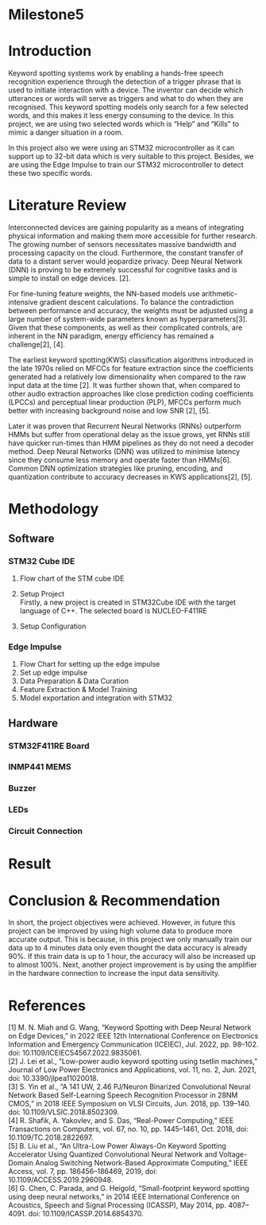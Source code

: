 # Milestone5

# Introduction
Keyword spotting systems work by enabling a hands-free speech recognition experience through the detection of a trigger phrase that is used to initiate interaction with a device. The inventor can decide which utterances or words will serve as triggers and what to do when they are recognised. This keyword spotting models only search for a few selected words, and this makes it less energy consuming to the device. In this project, we are using two selected words which is “Help” and “Kills” to mimic a danger situation in a room.  

In this project also we were using an STM32 microcontroller as it can support up to 32-bit data which is very suitable to this project. Besides, we are using the Edge Impulse to train our STM32 microcontroller to detect these two specific words. 

# Literature Review
Interconnected devices are gaining popularity as a means of integrating physical information and making them more accessible for further research. The growing number of sensors necessitates massive bandwidth and processing capacity on the cloud. Furthermore, the constant transfer of data to a distant server would jeopardize privacy. Deep Neural Network (DNN) is proving to be extremely successful for cognitive tasks and is simple to install on edge devices. [2].   

For fine-tuning feature weights, the NN-based models use arithmetic-intensive gradient descent calculations. To balance the contradiction between performance and accuracy, the weights must be adjusted using a large number of system-wide parameters known as hyperparameters[3]. Given that these components, as well as their complicated controls, are inherent in the NN paradigm, energy efficiency has remained a challenge[2], [4]. 

The earliest keyword spotting(KWS) classification algorithms introduced in the late 1970s relied on MFCCs for feature extraction since the coefficients generated had a relatively low dimensionality when compared to the raw input data at the time [2]. It was further shown that, when compared to other audio extraction approaches like close prediction coding coefficients (LPCCs) and perceptual linear production (PLP), MFCCs perform much better with increasing background noise and low SNR [2], [5]. 

Later it was proven that Recurrent Neural Networks (RNNs) outperform HMMs but suffer from operational delay as the issue grows, yet RNNs still have quicker run-times than HMM pipelines as they do not need a decoder method. Deep Neural Networks (DNN) was utilized to minimise latency since they consume less memory and operate faster than HMMs[6]. Common DNN optimization strategies like pruning, encoding, and quantization contribute to accuracy decreases in KWS applications[2], [5]. 


# Methodology
## Software
### STM32 Cube IDE <br>
1. Flow chart of the STM cube IDE

2. Setup Project
<br>Firstly, a new project is created in STM32Cube IDE with the target language of C++. The selected board is NUCLEO-F411RE <br>

3. Setup Configuration

### Edge Impulse
1. Flow Chart for setting up the edge impulse 
2. Set up edge impulse 
3. Data Preparation & Data Curation
4. Feature Extraction & Model Training 
5. Model exportation and integration with STM32

## Hardware
### STM32F411RE Board

### INMP441 MEMS

### Buzzer

### LEDs

### Circuit Connection

# Result
<link youtube>

# Conclusion & Recommendation
In short, the project objectives were achieved. However, in future this project can be improved by using high volume data to produce more accurate output. This is because, in this project we only manually train our data up to 4 minutes data only even thought the data accuracy is already 90%. If this train data is up to 1 hour, the accuracy will also be increased up to almost 100%. Next, another project improvement is by using the amplifier in the hardware connection to increase the input data sensitivity. 
# References
[1]     	M. N. Miah and G. Wang, “Keyword Spotting with Deep Neural Network on Edge Devices,” in 2022 IEEE 12th International Conference on Electronics Information and Emergency Communication (ICEIEC), Jul. 2022, pp. 98–102. doi: 10.1109/ICEIEC54567.2022.9835061.
<br> [2]     	J. Lei et al., “Low-power audio keyword spotting using tsetlin machines,” Journal of Low Power Electronics and Applications, vol. 11, no. 2, Jun. 2021, doi: 10.3390/jlpea11020018.
<br> [3]     	S. Yin et al., “A 141 UW, 2.46 PJ/Neuron Binarized Convolutional Neural Network Based Self-Learning Speech Recognition Processor in 28NM CMOS,” in 2018 IEEE Symposium on VLSI Circuits, Jun. 2018, pp. 139–140. doi: 10.1109/VLSIC.2018.8502309.
<br> [4]     	R. Shafik, A. Yakovlev, and S. Das, “Real-Power Computing,” IEEE Transactions on Computers, vol. 67, no. 10, pp. 1445–1461, Oct. 2018, doi: 10.1109/TC.2018.2822697.
<br> [5]     	B. Liu et al., “An Ultra-Low Power Always-On Keyword Spotting Accelerator Using Quantized Convolutional Neural Network and Voltage-Domain Analog Switching Network-Based Approximate Computing,” IEEE Access, vol. 7, pp. 186456–186469, 2019, doi: 10.1109/ACCESS.2019.2960948.
<br> [6]     	G. Chen, C. Parada, and G. Heigold, “Small-footprint keyword spotting using deep neural networks,” in 2014 IEEE International Conference on Acoustics, Speech and Signal Processing (ICASSP), May 2014, pp. 4087–4091. doi: 10.1109/ICASSP.2014.6854370.
